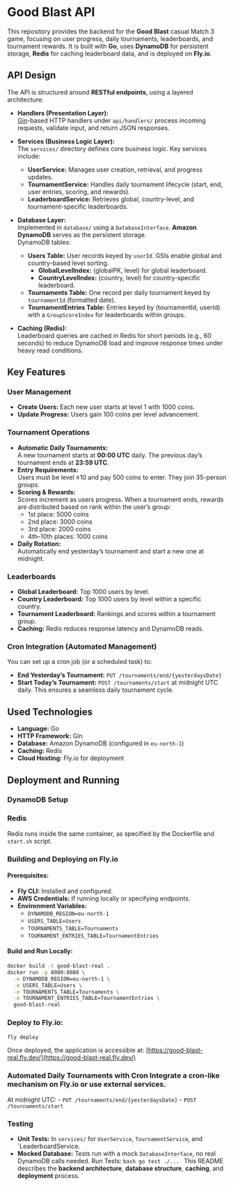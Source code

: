 # Good Blast API

This repository provides the backend for the **Good Blast** casual Match 3 game, focusing on user progress, daily tournaments, leaderboards, and tournament rewards. It is built with **Go**, uses **DynamoDB**  for persistent storage, **Redis** for caching leaderboard data, and is deployed on **Fly.io**.

## API Design

The API is structured around **RESTful endpoints**, using a layered architecture:

- **Handlers (Presentation Layer):**  
  [Gin](https://github.com/gin-gonic/gin)-based HTTP handlers under `api/handlers/` process incoming requests, validate input, and return JSON responses.
  
- **Services (Business Logic Layer):**  
  The `services/` directory defines core business logic. Key services include:  
  - **UserService:** Manages user creation, retrieval, and progress updates.  
  - **TournamentService:** Handles daily tournament lifecycle (start, end, user entries, scoring, and rewards).  
  - **LeaderboardService:** Retrieves global, country-level, and tournament-specific leaderboards.
  
- **Database Layer:**  
  Implemented in `database/` using a `DatabaseInterface`. **Amazon DynamoDB** serves as the persistent storage.  
  DynamoDB tables:
  - **Users Table:** User records keyed by `userId`. GSIs enable global and country-based level sorting.  
    - **GlobalLevelIndex:** (globalPK, level) for global leaderboard.  
    - **CountryLevelIndex:** (country, level) for country-specific leaderboard.
  - **Tournaments Table:** One record per daily tournament keyed by `tournamentId` (formatted date).
  - **TournamentEntries Table:** Entries keyed by (tournamentId, userId) with a `GroupScoreIndex` for leaderboards within groups.

- **Caching (Redis):**  
  Leaderboard queries are cached in Redis for short periods (e.g., 60 seconds) to reduce DynamoDB load and improve response times under heavy read conditions.

## Key Features

### User Management
- **Create Users:** Each new user starts at level 1 with 1000 coins.  
- **Update Progress:** Users gain 100 coins per level advancement.

### Tournament Operations
- **Automatic Daily Tournaments:**  
  A new tournament starts at **00:00 UTC** daily. The previous day’s tournament ends at **23:59 UTC**.
- **Entry Requirements:**  
  Users must be level ≥10 and pay 500 coins to enter. They join 35-person groups.
- **Scoring & Rewards:**  
  Scores increment as users progress. When a tournament ends, rewards are distributed based on rank within the user’s group:
  - 1st place: 5000 coins
  - 2nd place: 3000 coins
  - 3rd place: 2000 coins
  - 4th–10th places: 1000 coins
- **Daily Rotation:**  
  Automatically end yesterday’s tournament and start a new one at midnight.

### Leaderboards
- **Global Leaderboard:** Top 1000 users by level.  
- **Country Leaderboard:** Top 1000 users by level within a specific country.  
- **Tournament Leaderboard:** Rankings and scores within a tournament group.  
- **Caching:** Redis reduces response latency and DynamoDB reads.

### Cron Integration (Automated Management)
You can set up a cron job (or a scheduled task) to:
- **End Yesterday’s Tournament:** `PUT /tournaments/end/{yesterdaysDate}`
- **Start Today’s Tournament:** `POST /tournaments/start`
at midnight UTC daily. This ensures a seamless daily tournament cycle.

## Used Technologies
- **Language:** Go  
- **HTTP Framework:** Gin  
- **Database:** Amazon DynamoDB (configured in `eu-north-1`)  
- **Caching:** Redis  
- **Cloud Hosting:** Fly.io for deployment

## Deployment and Running

### DynamoDB Setup

### Redis
Redis runs inside the same container, as specified by the Dockerfile and `start.sh` script.

### Building and Deploying on Fly.io

#### Prerequisites:
- **Fly CLI:** Installed and configured.
- **AWS Credentials:** If running locally or specifying endpoints.
- **Environment Variables:**
  - `DYNAMODB_REGION=eu-north-1`
  - `USERS_TABLE=Users`
  - `TOURNAMENTS_TABLE=Tournaments`
  - `TOURNAMENT_ENTRIES_TABLE=TournamentEntries`
  
#### Build and Run Locally:
```bash
docker build -t good-blast-real .
docker run -p 8080:8080 \
  -e DYNAMODB_REGION=eu-north-1 \
  -e USERS_TABLE=Users \
  -e TOURNAMENTS_TABLE=Tournaments \
  -e TOURNAMENT_ENTRIES_TABLE=TournamentEntries \
  good-blast-real
```

### Deploy to Fly.io: 

```bash 
fly deploy
```

Once deployed, the application is accessible at: [https://good-blast-real.fly.dev/](https://good-blast-real.fly.dev/) 
### Automated Daily Tournaments with Cron Integrate a cron-like mechanism on Fly.io or use external services. 

At midnight UTC: - `PUT /tournaments/end/{yesterdaysDate}` - `POST /tournaments/start` 
### Testing 
- **Unit Tests:** In `services/` for `UserService`, `TournamentService`, and `LeaderboardService. 
- **Mocked Database:** Tests run with a mock `DatabaseInterface`, no real DynamoDB calls needed. Run Tests: ```bash go test ./... ``` 
This README describes the **backend architecture**, **database structure**, **caching**, and **deployment** process. `


